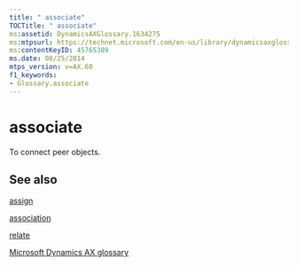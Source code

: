 ```yaml
---
title: " associate"
TOCTitle: " associate"
ms:assetid: DynamicsAXGlossary.1634275
ms:mtpsurl: https://technet.microsoft.com/en-us/library/dynamicsaxglossary.1634275(v=AX.60)
ms:contentKeyID: 45765389
ms.date: 08/25/2014
mtps_version: v=AX.60
f1_keywords:
- Glossary.associate
---
```


# associate

To connect peer objects.

## See also

[assign](assign.md)

[association](association.md)

[relate](relate.md)

[Microsoft Dynamics AX glossary](glossary/microsoft-dynamics-ax-glossary.md)

  


